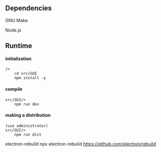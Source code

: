 ## Dependencies
GNU Make

Node.js

## Runtime

#### initialization
```
/>
    cd src/GUI
    npm install -y
```
#### compile
```
src/GUI/>
    npm run dev
```
#### making a distribution
```
(use administrator)
src/GUI/>
    npm run dist
```

electron-rebuild
npx electron-rebuild
https://github.com/electron/rebuild